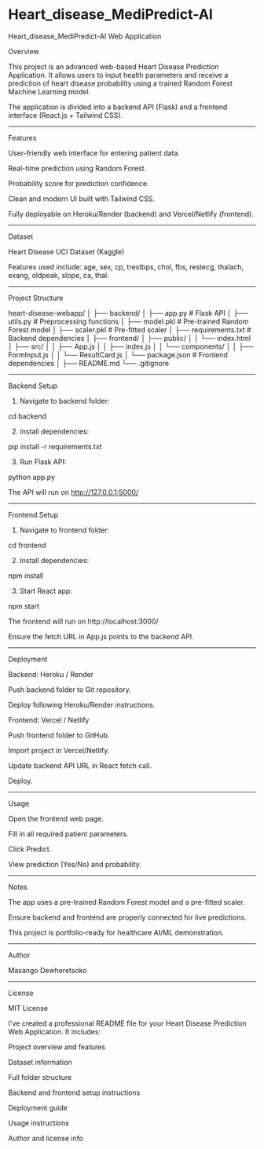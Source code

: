# Heart_disease_MediPredict-AI

Heart_disease_MediPredict-AI Web Application

Overview

This project is an advanced web-based Heart Disease Prediction Application. It allows users to input health parameters and receive a prediction of heart disease probability using a trained Random Forest Machine Learning model.

The application is divided into a backend API (Flask) and a frontend interface (React.js + Tailwind CSS).


---

Features

User-friendly web interface for entering patient data.

Real-time prediction using Random Forest.

Probability score for prediction confidence.

Clean and modern UI built with Tailwind CSS.

Fully deployable on Heroku/Render (backend) and Vercel/Netlify (frontend).



---

Dataset

Heart Disease UCI Dataset (Kaggle)

Features used include: age, sex, cp, trestbps, chol, fbs, restecg, thalach, exang, oldpeak, slope, ca, thal.



---

Project Structure

heart-disease-webapp/
│
├── backend/
│   ├── app.py               # Flask API
│   ├── utils.py             # Preprocessing functions
│   ├── model.pkl            # Pre-trained Random Forest model
│   ├── scaler.pkl           # Pre-fitted scaler
│   ├── requirements.txt     # Backend dependencies
│
├── frontend/
│   ├── public/
│   │   └── index.html
│   ├── src/
│   │   ├── App.js
│   │   ├── index.js
│   │   └── components/
│   │       ├── FormInput.js
│   │       └── ResultCard.js
│   └── package.json         # Frontend dependencies
│
├── README.md
└── .gitignore


---

Backend Setup

1. Navigate to backend folder:



cd backend

2. Install dependencies:



pip install -r requirements.txt

3. Run Flask API:



python app.py

The API will run on http://127.0.0.1:5000/



---

Frontend Setup

1. Navigate to frontend folder:



cd frontend

2. Install dependencies:



npm install

3. Start React app:



npm start

The frontend will run on http://localhost:3000/

Ensure the fetch URL in App.js points to the backend API.



---

Deployment

Backend: Heroku / Render

Push backend folder to Git repository.

Deploy following Heroku/Render instructions.


Frontend: Vercel / Netlify

Push frontend folder to GitHub.

Import project in Vercel/Netlify.

Update backend API URL in React fetch call.

Deploy.



---

Usage

Open the frontend web page.

Fill in all required patient parameters.

Click Predict.

View prediction (Yes/No) and probability.



---

Notes

The app uses a pre-trained Random Forest model and a pre-fitted scaler.

Ensure backend and frontend are properly connected for live predictions.

This project is portfolio-ready for healthcare AI/ML demonstration.



---

Author

Masango Dewheretsoko

---

License

MIT License



I've created a professional README file for your Heart Disease Prediction Web Application. It includes:

Project overview and features

Dataset information

Full folder structure

Backend and frontend setup instructions

Deployment guide

Usage instructions

Author and license info



